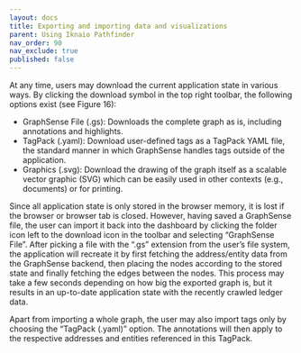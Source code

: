 ```yaml
---
layout: docs
title: Exporting and importing data and visualizations
parent: Using Iknaio Pathfinder
nav_order: 90
nav_exclude: true
published: false
---
```


At any time, users may download the current application state in various ways. By clicking the download symbol   in the top right toolbar, the following options exist (see Figure 16):

* GraphSense File (.gs): Downloads the complete graph as is, including annotations and highlights.
* TagPack (.yaml): Download user-defined tags as a TagPack YAML file, the standard manner in which GraphSense handles tags outside of the application.
* Graphics (.svg): Download the drawing of the graph itself as a scalable vector graphic (SVG) which can be easily used in other contexts (e.g., documents) or for printing.

Since all application state is only stored in the browser memory, it is lost if the browser or
browser tab is closed. However, having saved a GraphSense file, the user can import it back
into the dashboard by clicking the folder icon left to the download icon in the toolbar and selecting “GraphSense File”. After picking a file with the “.gs” extension from the user’s file system, the application will recreate it by first fetching the address/entity data from the GraphSense backend, then placing the nodes according to the stored state and finally fetching the edges between the nodes. This process may take a few seconds depending on how big the exported graph is, but it results in an up-to-date application state with the recently crawled ledger data.

Apart from importing a whole graph, the user may also import tags only by choosing the “TagPack (.yaml)” option. The annotations will then apply to the respective addresses and entities referenced in this TagPack.

